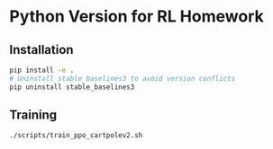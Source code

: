 # Python Version for RL Homework

## Installation

```bash
pip install -e .
# Uninstall stable_baselines3 to avoid version conflicts
pip uninstall stable_baselines3
```

## Training

```bash
./scripts/train_ppo_cartpolev2.sh
```


